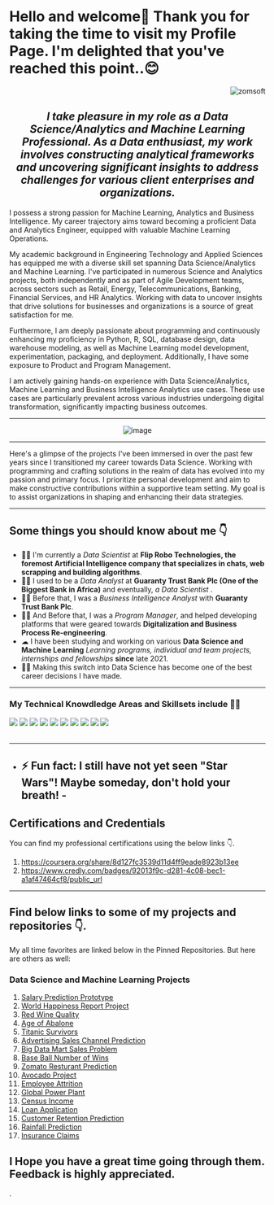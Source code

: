 # Hello and welcome👋 Thank you for taking the time to visit my Profile Page. I'm delighted that you've reached this point..😊

<div align="right">
    <img src="https://komarev.com/ghpvc/?username=zomsoft" alt="zomsoft">
</div>

<h2 align="center"><em>I take pleasure in my role as a Data Science/Analytics and Machine Learning Professional. As a Data enthusiast, my work involves constructing analytical frameworks and uncovering significant insights to address challenges for various client enterprises and organizations.</em></h2>

<p>I possess a strong passion for Machine Learning, Analytics and Business Intelligence. My career trajectory aims toward becoming a proficient Data and Analytics Engineer, equipped with valuable Machine Learning Operations.
</p>

<p>
My academic background in Engineering Technology and Applied Sciences has equipped me with a diverse skill set spanning Data Science/Analytics and Machine Learning. I've participated in numerous Science and Analytics projects, both independently and as part of Agile Development teams, across sectors such as Retail, Energy, Telecommunications, Banking, Financial Services, and HR Analytics. Working with data to uncover insights that drive solutions for businesses and organizations is a source of great satisfaction for me.
</p>

<p>Furthermore, I am deeply passionate about programming and continuously enhancing my proficiency in Python, R, SQL, database design, data warehouse modeling, as well as Machine Learning model development, experimentation, packaging, and deployment. Additionally, I have some exposure to Product and Program Management.</p>

<p>I am actively gaining hands-on experience with Data Science/Analytics, Machine Learning and Business Intelligence Analytics use cases. These use cases are particularly prevalent across various industries undergoing digital transformation, significantly impacting business outcomes.</p>

<hr>
<div align="center">
    
![image](https://github.com/zomsoft/promiseazom/assets/102996864/b3e87cc4-a875-4db3-b1a3-863ec8436cb0)
</div>
</hr>

<hr>
<p>Here's a glimpse of the projects I've been immersed in over the past few years since I transitioned my career towards Data Science. Working with programming and crafting solutions in the realm of data has evolved into my passion and primary focus. I prioritize personal development and aim to make constructive contributions within a supportive team setting. My goal is to assist organizations in shaping and enhancing their data strategies.</p>
</hr>

<hr>
<h2> Some things you should know about me 👇</h2>
<ul>
<li>👨‍💻 I'm currently a <em> Data Scientist </em> at <strong>Flip Robo Technologies, the foremost Artificial Intelligence company that specializes in chats, web scrapping and building algorithms</strong>.</li>
<li>👨‍💻 I used to be a <em> Data Analyst </em> at <strong>Guaranty Trust Bank Plc (One of the Biggest Bank in Africa)</strong> and eventually, <em> a Data Scientist </em>.</li>
<li>👨‍🔬 Before that, I was a <em>Business Intelligence Analyst</em> with <strong>Guaranty Trust Bank Plc</strong>.</li>
<li>👨‍🔬 And Before that, I was a <em> Program Manager</em>, and helped developing platforms that were geared towards <strong>Digitalization and Business Process Re-engineering</strong>.</li>
<li>☁  I have been studying and working on various <strong>Data Science and Machine Learning</strong> <em>Learning programs, individual and team projects, internships and fellowships</em>  <strong>since</strong> late 2021.</li>
<li>👨‍🎓 Making this switch into Data Science has become one of the best career decisions I have made.</li>
</ul>
<hr>

<h3>My Technical Knowdledge Areas and Skillsets include 👨‍💻</h3>
<div>
    <img src="https://img.shields.io/badge/python-%2314354C.svg?style=for-the-badge&logo=python&logoColor=white">
    <img src="https://img.shields.io/badge/sql-%23316192.svg?style=for-the-badge&logo=sql&logoColor=white">
    <img src="https://img.shields.io/badge/scikit--learn-%23F7931E.svg?style=for-the-badge&logo=scikit-learn&logoColor=white">
    <img src="https://img.shields.io/badge/pandas-%23150458.svg?style=for-the-badge&logo=pandas&logoColor=white">
    <img src="https://img.shields.io/badge/numpy-%23013243.svg?style=for-the-badge&logo=numpy&logoColor=white">
    <img src="https://img.shields.io/badge/Tableau-%2314354C.svg?style=for-the-badge&logo=tableau&logoColor=Blue&color=Green">
    <img src="https://img.shields.io/badge/T--SQL-%2314354C.svg?style=for-the-badge&logo=microsoftsqlserver&logoColor=white">
    <img src="https://img.shields.io/badge/MACHINE_LEARNING-%2314354C.svg?style=for-the-badge&logo=python&logoColor=white&color=grey">
    <img src="https://img.shields.io/badge/-MACHINE%20LEARING-brightgreen">
    <img src="https://img.shields.io/badge/-DATABASE%20DESIGN%20AND%20ADMINISTRATION-red">

</div>
<br>
<hr>

- ## ⚡ Fun fact: I still have not yet seen "Star Wars"! Maybe someday, don't hold your breath! -

## Certifications and Credentials
You can find my professional certifications using the below links 👇.
1. https://coursera.org/share/8d127fc3539d11d4ff9eade8923b13ee
2. https://www.credly.com/badges/92013f9c-d281-4c08-bec1-a1af47464cf8/public_url

---

## Find below links to some of my projects and repositories 👇.

My all time favorites are linked below in the Pinned Repositories. But here are others as well:

### Data Science and Machine Learning Projects

1. [Salary Prediction Prototype](https://github.com/zomsoft/Batch-1844/blob/main/Projects/PROJECT%201(Salary)_Salary%20Prediction_29082022%20to%2003092022.ipynb)
2. [World Happiness Report Project](https://github.com/zomsoft/Batch-1844/blob/main/Projects/PROJECT%202(World%20Happiness%20Report)_Happiness%20Prediction_29082022%20to%2003092022.ipynb)
3. [Red Wine Quality](https://github.com/zomsoft/Batch-1844/blob/main/Projects/PROJECT%203(Red%20Wine%20Quality)_Wine%20Prediction_03092022%20to%2010092022_Final.ipynb)
4. [Age of Abalone](https://github.com/zomsoft/Batch-1844/blob/main/Projects/PROJECT%204(Age_of_Abalone)_Age_Abalone_Predicition_03092022%20to%2010092022_Final.ipynb)
5. [Titanic Survivors](https://github.com/zomsoft/Batch-1844/blob/main/Projects/PROJECT%205(Titanic)_Titanic%20Prediction_12092022%20to%2020092022.ipynb)
6. [Advertising Sales Channel Prediction](https://github.com/zomsoft/Batch-1844/blob/main/Projects/PROJECT%206_Advertising%20Sales%20Channel%20Prediction_12092022%20to%2020092022.ipynb)
7. [Big Data Mart Sales Problem](https://github.com/zomsoft/Batch-1844/blob/main/Projects/PROJECT%207_Big%20Data%20Mart%20Sales%20Problem_12092022%20to%2020092022_Final.ipynb)
8. [Base Ball Number of Wins](https://github.com/zomsoft/Batch-1844/blob/main/Projects/EVALUATION%20PROJECT%201(BASE%20BALL)_BASE%20BALL_26092022%20to%2005102022.ipynb)
9. [Zomato Resturant Prediction](https://github.com/zomsoft/Batch-1844/blob/main/Projects/EVALUATION%20PROJECT%2010(ZOMATO_RESTURANT_PREDICTION)_ZOMATO_RESTURANT_16102022%20to%2029102022.ipynb)
10. [Avocado Project](https://github.com/zomsoft/Batch-1844/blob/main/Projects/EVALUATION%20PROJECT%202(AVOCADO_PROJECT)_AVOCADO_26092022%20to%2005102022.ipynb)
11. [Employee Attrition](https://github.com/zomsoft/Batch-1844/blob/main/Projects/EVALUATION%20PROJECT%203(EMPLOYEE%20ATTRITION)_HR%20ATTRITION_26092022%20to%2005102022.ipynb)
12. [Global Power Plant](https://github.com/zomsoft/Batch-1844/blob/main/Projects/EVALUATION%20PROJECT%204(GLOBAL%20POWER%20PLANT_PROJECT)_GLOBAL%20POWER%20PLANT_06102022%20to%2015102022.ipynb)
13. [Census Income](https://github.com/zomsoft/Batch-1844/blob/main/Projects/EVALUATION%20PROJECT%205(CENSUS%20INCOME)_CENSUS%20INCOME_06102022%20to%2015102022.ipynb)
14. [Loan Application](https://github.com/zomsoft/Batch-1844/blob/main/Projects/EVALUATION%20PROJECT%206(LOAN%20APPLICATION)_LOAN_APPLICATION_06102022%20to%2015102022_Final.ipynb)
15. [Customer Retention Prediction](https://github.com/zomsoft/Batch-1844/blob/main/Projects/EVALUATION%20PROJECT%207(CUSTOMER_CHURN)_CUSTOMER%20CHURN_16102022%20to%2029102022_Final.ipynb)
16. [Rainfall Prediction](https://github.com/zomsoft/Batch-1844/blob/main/Projects/EVALUATION%20PROJECT%208(RAINFALL_PREDICTION%20-%20Weather%20Forecasting)_RAINFALL_PREDICTION_16102022%20to%2029102022_Final.ipynb)
17. [Insurance Claims](https://github.com/zomsoft/Batch-1844/blob/main/Projects/EVALUATION%20PROJECT%209(INSURANCE%20CLAIMS)_INSURANCE_CLAIMS_16102022%20to%2029102022.ipynb)


## I Hope you have a great time going through them. Feedback is highly appreciated.





.
